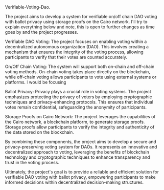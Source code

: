 Verifiable-Voting-Dao.

The project aims to develop a system for verifiable on/off chain DAO voting with ballot privacy using storage proofs on the Cairo network. I'll try to explain everything below and note, this is open to further changes as time goes by and the project progresses.

Verifiable DAO Voting: The project focuses on enabling voting within a decentralized autonomous organization (DAO). This involves creating a mechanism that ensures the integrity of the voting process, allowing participants to verify that their votes are counted accurately.

On/Off Chain Voting: The system will support both on-chain and off-chain voting methods. On-chain voting takes place directly on the blockchain, while off-chain voting allows participants to vote using external systems or platforms. I would be focusing

Ballot Privacy: Privacy plays a crucial role in voting systems. The project emphasizes protecting the privacy of voters by employing cryptographic techniques and privacy-enhancing protocols. This ensures that individual votes remain confidential, safeguarding the anonymity of participants.

Storage Proofs on Cairo Network: The project leverages the capabilities of the Cairo network, a blockchain platform, to generate storage proofs. Storage proofs allow participants to verify the integrity and authenticity of the data stored on the blockchain.

By combining these components, the project aims to develop a secure and privacy-preserving voting system for DAOs. It represents an innovative and decentralized approach to voting, leveraging the benefits of blockchain technology and cryptographic techniques to enhance transparency and trust in the voting process.

Ultimately, the project's goal is to provide a reliable and efficient solution for verifiable DAO voting with ballot privacy, empowering participants to make informed decisions within decentralized decision-making structures.
